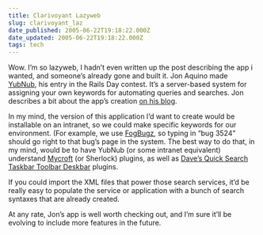 ```yaml
---
title: Clarivoyant Lazyweb
slug: clarivoyant_laz
date_published: 2005-06-22T19:18:22.000Z
date_updated: 2005-06-22T19:18:22.000Z
tags: tech
---
```


Wow. I’m so lazyweb, I hadn’t even written up the post describing the app i wanted, and someone’s already gone and built it. Jon Aquino made [YubNub](http://yubnub.org/), his entry in the Rails Day contest. It’s a server-based system for assigning your own keywords for automating queries and searches. Jon describes a bit about the app’s creation [on his blog](http://jonaquino.blogspot.com/2005/06/yubnub-my-entry-for-rails-day-24-hour.html).

In my mind, the version of this application I’d want to create would be installable on an intranet, so we could make specific keywords for our environment. (For example, we use [FogBugz](http://www.fogcreek.com/FogBugz/), so typing in “bug 3524” should go right to that bug’s page in the system. The best way to do that, in my mind, would be to have YubNub (or some intranet equivalent) understand [Mycroft](http://mycroft.mozdev.org/) (or Sherlock) plugins, as well as [Dave’s Quick Search Taskbar Toolbar Deskbar](http://www.dqsd.net/) plugins.

If you could import the XML files that power those search services, it’d be really easy to populate the service or application with a bunch of search syntaxes that are already created.

At any rate, Jon’s app is well worth checking out, and I’m sure it’ll be evolving to include more features in the future.
